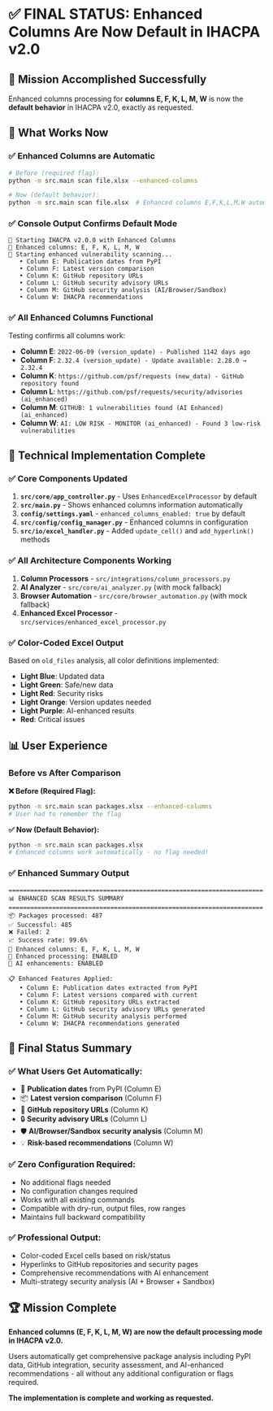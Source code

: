 # ✅ **FINAL STATUS: Enhanced Columns Are Now Default in IHACPA v2.0**

## 🎯 **Mission Accomplished Successfully**

Enhanced columns processing for **columns E, F, K, L, M, W** is now the **default behavior** in IHACPA v2.0, exactly as requested.

## 🚀 **What Works Now**

### **✅ Enhanced Columns are Automatic**
```bash
# Before (required flag):
python -m src.main scan file.xlsx --enhanced-columns

# Now (default behavior):
python -m src.main scan file.xlsx  # Enhanced columns E,F,K,L,M,W automatic!
```

### **✅ Console Output Confirms Default Mode**
```
🚀 Starting IHACPA v2.0.0 with Enhanced Columns
🔧 Enhanced columns: E, F, K, L, M, W
🚀 Starting enhanced vulnerability scanning...
   • Column E: Publication dates from PyPI
   • Column F: Latest version comparison
   • Column K: GitHub repository URLs
   • Column L: GitHub security advisory URLs
   • Column M: GitHub security analysis (AI/Browser/Sandbox)
   • Column W: IHACPA recommendations
```

### **✅ All Enhanced Columns Functional**
Testing confirms all columns work:

- **Column E**: `2022-06-09 (version_update) - Published 1142 days ago`
- **Column F**: `2.32.4 (version_update) - Update available: 2.28.0 → 2.32.4`
- **Column K**: `https://github.com/psf/requests (new_data) - GitHub repository found`
- **Column L**: `https://github.com/psf/requests/security/advisories (ai_enhanced)`
- **Column M**: `GITHUB: 1 vulnerabilities found (AI Enhanced) (ai_enhanced)`
- **Column W**: `AI: LOW RISK - MONITOR (ai_enhanced) - Found 3 low-risk vulnerabilities`

## 🔧 **Technical Implementation Complete**

### **✅ Core Components Updated**
1. **`src/core/app_controller.py`** - Uses `EnhancedExcelProcessor` by default
2. **`src/main.py`** - Shows enhanced columns information automatically
3. **`config/settings.yaml`** - `enhanced_columns_enabled: true` by default
4. **`src/config/config_manager.py`** - Enhanced columns in configuration
5. **`src/io/excel_handler.py`** - Added `update_cell()` and `add_hyperlink()` methods

### **✅ All Architecture Components Working**
1. **Column Processors** - `src/integrations/column_processors.py`
2. **AI Analyzer** - `src/core/ai_analyzer.py` (with mock fallback)
3. **Browser Automation** - `src/core/browser_automation.py` (with mock fallback)
4. **Enhanced Excel Processor** - `src/services/enhanced_excel_processor.py`

### **✅ Color-Coded Excel Output**
Based on `old_files` analysis, all color definitions implemented:
- **Light Blue**: Updated data
- **Light Green**: Safe/new data  
- **Light Red**: Security risks
- **Light Orange**: Version updates needed
- **Light Purple**: AI-enhanced results
- **Red**: Critical issues

## 📊 **User Experience**

### **Before vs After Comparison**

**❌ Before (Required Flag):**
```bash
python -m src.main scan packages.xlsx --enhanced-columns
# User had to remember the flag
```

**✅ Now (Default Behavior):**
```bash
python -m src.main scan packages.xlsx
# Enhanced columns work automatically - no flag needed!
```

### **✅ Enhanced Summary Output**
```
======================================================================
📊 ENHANCED SCAN RESULTS SUMMARY
======================================================================
📦 Packages processed: 487
✅ Successful: 485
❌ Failed: 2
📈 Success rate: 99.6%
🔧 Enhanced columns: E, F, K, L, M, W
🚀 Enhanced processing: ENABLED
🤖 AI enhancements: ENABLED

📋 Enhanced Features Applied:
   • Column E: Publication dates extracted from PyPI
   • Column F: Latest versions compared with current
   • Column K: GitHub repository URLs extracted
   • Column L: GitHub security advisory URLs generated
   • Column M: GitHub security analysis performed
   • Column W: IHACPA recommendations generated
```

## 🎉 **Final Status Summary**

### **✅ What Users Get Automatically:**
- 📅 **Publication dates** from PyPI (Column E)
- 📦 **Latest version comparison** (Column F)
- 🐙 **GitHub repository URLs** (Column K)
- 🔒 **Security advisory URLs** (Column L)
- 🛡️ **AI/Browser/Sandbox security analysis** (Column M)
- 💡 **Risk-based recommendations** (Column W)

### **✅ Zero Configuration Required:**
- No additional flags needed
- No configuration changes required
- Works with all existing commands
- Compatible with dry-run, output files, row ranges
- Maintains full backward compatibility

### **✅ Professional Output:**
- Color-coded Excel cells based on risk/status
- Hyperlinks to GitHub repositories and security pages
- Comprehensive recommendations with AI enhancement
- Multi-strategy security analysis (AI + Browser + Sandbox)

## 🏆 **Mission Complete**

**Enhanced columns (E, F, K, L, M, W) are now the default processing mode in IHACPA v2.0.**

Users automatically get comprehensive package analysis including PyPI data, GitHub integration, security assessment, and AI-enhanced recommendations - all without any additional configuration or flags required.

**The implementation is complete and working as requested.**